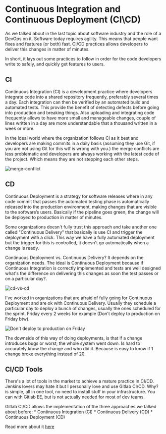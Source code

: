 # Continuous Integration and Continuous Deployment (CI\CD)

As we talked about in the last topic about software industry and the role of a DevOps on it. Software today requires agility. This means that people want fixes and features (or both) fast. CI/CD practices allows developers to deliver this changes in matter of minutes.

In short, it lays out some practices to follow in order for the code developers write to safely, and quickly get features to users.

## CI

Continuous Integration (CI) is a development practice where developers integrate code into a shared repository frequently, preferably several times a day. Each integration can then be verified by an automated build and automated tests. This provide the benefit of detecting defects before going into production and breaking things. Also uploading and integrating code frequently allows to have more small and manageable changes, couple of lines written in a day are more understandable that a thousand written in a week or more.

In the ideal world where the organization follows CI as it best and developers are making commits in a daily basis (assuming they use Git, if you are not using Git for this wtf is wrong with you.) the merge conflicts are less problematic and developers are always working with the latest code of the project. Which means they are not stepping each other steps.

![merge-conflict](https://pics.me.me/merge-conflict-git-push-force-origin-masteremegenerator-net-29177974.png)

## CD

Continuous Deployment is a strategy for software releases where in any code commit that passes the automated testing phase is automatically released into the production environment, making changes that are visible to the software’s users. Basically if the pipeline goes green, the change will be deployed to production in matter of minutes.

Some organizations doesn't fully trust this approach and take another one called "Continuous Delivery" that basically is use CI and trigger the deployment with a click. This way we have a fully automated deployment but the trigger for this is controlled, it doesn't go automatically when a change is ready.

Continuous Deployment vs. Continuous Delivery? It depends on the organization needs. The ideal is Continuous Deployment because if Continuous Integration is correctly implemented and tests are well designed what's the difference on delivering this changes as soon the test passes or on a particular day?.

![cd-vs-cd](https://resources.codeship.com/hs-fs/hubfs/continuous-delivery-vs-continuous-deployment-b371cf5be55b1c52635058af7b70188cd2b608bfb92ca5487a3e41694e9ccf6b.jpg?width=598&height=359&name=continuous-delivery-vs-continuous-deployment-b371cf5be55b1c52635058af7b70188cd2b608bfb92ca5487a3e41694e9ccf6b.jpg)

I've worked in organizations that are afraid of fully going for Continuous Deployment and are ok with Continuous Delivery. Usually they schedule a particular day to deploy a bunch of changes, usually the ones scheduled for the sprint. Friday every 2 weeks for example (Don't deploy to production on Friday btw).

![Don't deploy to production on Friday](https://miro.medium.com/max/600/0*TzEwS_4n0YzHy1jQ.jpg)

The downside of this way of doing deployments, is that if a change introduces bugs or worst; the whole system went down. Is hard to accurately know the change and who did it. Because is easy to know if 1 change broke everything instead of 20.

## CI/CD Tools

There's a lot of tools in the market to achieve a mature practice in CI/CD. Jenkins lovers may hate it but I personally love and use Gitlab CI/CD. Why? is simple, all in one tool, no need to install stuff in your infrastructure. You can with Gitlab EE, but is not actually needed for most of dev teams.

Gitlab CI/CD allows the implementation of the three approaches we talked about before:
    * Continuous Integration (CI)
    * Continuous Delivery (CD)
    * Continuous Deployment (CD)

Read more about it [here](https://docs.gitlab.com/ee/ci/)
